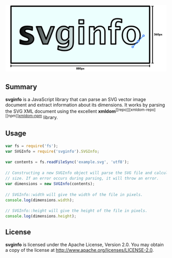 ![svginfo](assets/svginfo-logo.svg)
===

Summary
---
**svginfo** is a JavaScript library that can
parse an SVG vector image document and extract information about its dimensions.
It works by parsing the SVG XML document using the excellent
**xmldom**<sup>[\[repo]][xmldom-repo][\[npm]][xmldom-npm]</sup> library.

Usage
---
```JavaScript
var fs = require('fs');
var SVGInfo = require('svginfo').SVGInfo;

var contents = fs.readFileSync('example.svg', 'utf8');

// Constructing a new SVGInfo object will parse the SVG file and calculate its
// size. If an error occurs during parsing, it will throw an error.
var dimensions = new SVGInfo(contents);

// SVGInfo::width will give the width of the file in pixels.
console.log(dimensions.width);

// SVGInfo::height will give the height of the file in pixels.
console.log(dimensions.height);
```

License
---
**svginfo** is licensed under the Apache License, Version 2.0.
You may obtain a copy of the license at
http://www.apache.org/licenses/LICENSE-2.0.

[xmldom-repo]: https://github.com/jindw/xmldom
[xmldom-npm]:  https://www.npmjs.com/package/xmldom
